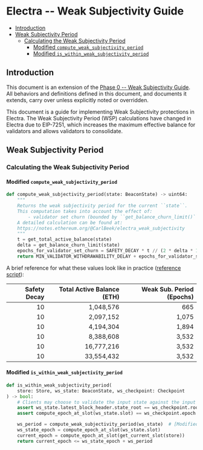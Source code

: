 # Electra -- Weak Subjectivity Guide

<!-- mdformat-toc start --slug=github --no-anchors --maxlevel=6 --minlevel=2 -->

- [Introduction](#introduction)
- [Weak Subjectivity Period](#weak-subjectivity-period)
  - [Calculating the Weak Subjectivity Period](#calculating-the-weak-subjectivity-period)
    - [Modified `compute_weak_subjectivity_period`](#modified-compute_weak_subjectivity_period)
    - [Modified `is_within_weak_subjectivity_period`](#modified-is_within_weak_subjectivity_period)

<!-- mdformat-toc end -->

## Introduction

This document is an extension of the
[Phase 0 -- Weak Subjectivity Guide](../phase0/weak-subjectivity.md). All
behaviors and definitions defined in this document, and documents it extends,
carry over unless explicitly noted or overridden.

This document is a guide for implementing Weak Subjectivity protections in
Electra. The Weak Subjectivity Period (WSP) calculations have changed in Electra
due to EIP-7251, which increases the maximum effective balance for validators
and allows validators to consolidate.

## Weak Subjectivity Period

### Calculating the Weak Subjectivity Period

#### Modified `compute_weak_subjectivity_period`

```python
def compute_weak_subjectivity_period(state: BeaconState) -> uint64:
    """
    Returns the weak subjectivity period for the current ``state``.
    This computation takes into account the effect of:
        - validator set churn (bounded by ``get_balance_churn_limit()`` per epoch)
    A detailed calculation can be found at:
    https://notes.ethereum.org/@CarlBeek/electra_weak_subjectivity
    """
    t = get_total_active_balance(state)
    delta = get_balance_churn_limit(state)
    epochs_for_validator_set_churn = SAFETY_DECAY * t // (2 * delta * 100)
    return MIN_VALIDATOR_WITHDRAWABILITY_DELAY + epochs_for_validator_set_churn
```

A brief reference for what these values look like in practice
([reference script](https://gist.github.com/jtraglia/457fd9ae7d2080fef1e4034a39b80c46)):

| Safety Decay | Total Active Balance (ETH) | Weak Sub. Period (Epochs) |
| -----------: | -------------------------: | ------------------------: |
|           10 |                  1,048,576 |                       665 |
|           10 |                  2,097,152 |                     1,075 |
|           10 |                  4,194,304 |                     1,894 |
|           10 |                  8,388,608 |                     3,532 |
|           10 |                 16,777,216 |                     3,532 |
|           10 |                 33,554,432 |                     3,532 |

#### Modified `is_within_weak_subjectivity_period`

```python
def is_within_weak_subjectivity_period(
    store: Store, ws_state: BeaconState, ws_checkpoint: Checkpoint
) -> bool:
    # Clients may choose to validate the input state against the input Weak Subjectivity Checkpoint
    assert ws_state.latest_block_header.state_root == ws_checkpoint.root
    assert compute_epoch_at_slot(ws_state.slot) == ws_checkpoint.epoch

    ws_period = compute_weak_subjectivity_period(ws_state)  # [Modified in Electra]
    ws_state_epoch = compute_epoch_at_slot(ws_state.slot)
    current_epoch = compute_epoch_at_slot(get_current_slot(store))
    return current_epoch <= ws_state_epoch + ws_period
```
